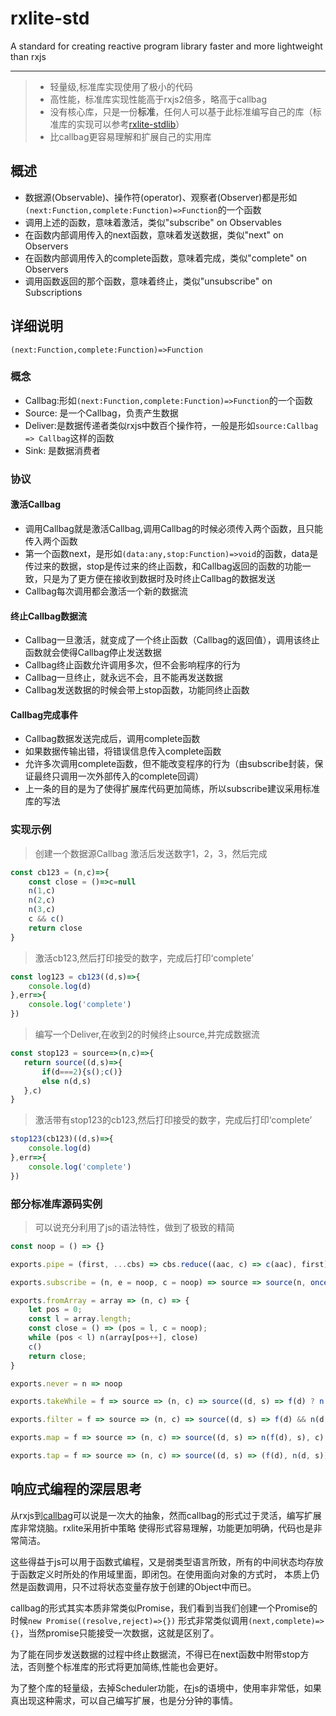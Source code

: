 # rxlite-std
A standard for creating reactive program library faster and more lightweight than rxjs

-------

> * 轻量级,标准库实现使用了极小的代码
> * 高性能，标准库实现性能高于rxjs2倍多，略高于callbag
> * 没有核心库，只是一份**标准**，任何人可以基于此标准编写自己的库（标准库的实现可以参考[rxlite-stdlib](https://github.com/langhuihui/rxlite-std/tree/master/stdlib)）
> * 比callbag更容易理解和扩展自己的实用库

## 概述

* 数据源(Observable)、操作符(operator)、观察者(Observer)都是形如`(next:Function,complete:Function)=>Function`的一个函数
* 调用上述的函数，意味着激活，类似"subscribe" on Observables
* 在函数内部调用传入的next函数，意味着发送数据，类似"next" on Observers
* 在函数内部调用传入的complete函数，意味着完成，类似"complete" on Observers
* 调用函数返回的那个函数，意味着终止，类似"unsubscribe" on Subscriptions

## 详细说明

`(next:Function,complete:Function)=>Function`

### 概念

* Callbag:形如`(next:Function,complete:Function)=>Function`的一个函数
* Source: 是一个Callbag，负责产生数据
* Deliver:是数据传递者类似rxjs中数百个操作符，一般是形如`source:Callbag => Callbag`这样的函数
* Sink: 是数据消费者

### 协议

#### 激活Callbag
- 调用Callbag就是激活Callbag,调用Callbag的时候必须传入两个函数，且只能传入两个函数
- 第一个函数next，是形如`(data:any,stop:Function)=>void`的函数，data是传过来的数据，stop是传过来的终止函数，和Callbag返回的函数的功能一致，只是为了更方便在接收到数据时及时终止Callbag的数据发送
- Callbag每次调用都会激活一个新的数据流

#### 终止Callbag数据流
- Callbag一旦激活，就变成了一个终止函数（Callbag的返回值），调用该终止函数就会使得Callbag停止发送数据
- Callbag终止函数允许调用多次，但不会影响程序的行为
- Callbag一旦终止，就永远不会，且不能再发送数据
- Callbag发送数据的时候会带上stop函数，功能同终止函数

#### Callbag完成事件
- Callbag数据发送完成后，调用complete函数
- 如果数据传输出错，将错误信息传入complete函数
- 允许多次调用complete函数，但不能改变程序的行为（由subscribe封装，保证最终只调用一次外部传入的complete回调）
- 上一条的目的是为了使得扩展库代码更加简练，所以subscribe建议采用标准库的写法

### 实现示例

> 创建一个数据源Callbag 激活后发送数字1，2，3，然后完成
```js
const cb123 = (n,c)=>{
    const close = ()=>c=null
    n(1,c)
    n(2,c)
    n(3,c)
    c && c()
    return close
}
```

> 激活cb123,然后打印接受的数字，完成后打印‘complete’
```js
const log123 = cb123((d,s)=>{
    console.log(d)
},err=>{
    console.log('complete')
})
```

> 编写一个Deliver,在收到2的时候终止source,并完成数据流
```js
const stop123 = source=>(n,c)=>{
   return source((d,s)=>{
       if(d===2){s();c()}
       else n(d,s)
   },c)
}
```

> 激活带有stop123的cb123,然后打印接受的数字，完成后打印‘complete’

```js
stop123(cb123)((d,s)=>{
    console.log(d)
},err=>{
    console.log('complete')
})
```


### 部分标准库源码实例

> 可以说充分利用了js的语法特性，做到了极致的精简

```js
const noop = () => {}

exports.pipe = (first, ...cbs) => cbs.reduce((aac, c) => c(aac), first);

exports.subscribe = (n, e = noop, c = noop) => source => source(n, once(err => err ? e(err) : c()))

exports.fromArray = array => (n, c) => {
    let pos = 0;
    const l = array.length;
    const close = () => (pos = l, c = noop);
    while (pos < l) n(array[pos++], close)
    c()
    return close;
}

exports.never = n => noop

exports.takeWhile = f => source => (n, c) => source((d, s) => f(d) ? n(d, s) : (s(), c()), c)

exports.filter = f => source => (n, c) => source((d, s) => f(d) && n(d, s), c)

exports.map = f => source => (n, c) => source((d, s) => n(f(d), s), c);

exports.tap = f => source => (n, c) => source((d, s) => (f(d), n(d, s)), c);
```

## 响应式编程的深层思考

从rxjs到[callbag](https://github.com/callbag/callbag)可以说是一次大的抽象，然而callbag的形式过于灵活，编写扩展库非常烧脑。rxlite采用折中策略
使得形式容易理解，功能更加明确，代码也是非常简洁。

这些得益于js可以用于函数式编程，又是弱类型语言所致，所有的中间状态均存放于函数定义时所处的作用域里面，即闭包。在使用面向对象的方式时，
本质上仍然是函数调用，只不过将状态变量存放于创建的Object中而已。

callbag的形式其实本质非常类似Promise，我们看到当我们创建一个Promise的时候`new Promise((resolve,reject)=>{})`
形式非常类似调用`(next,complete)=>{}`，当然promise只能接受一次数据，这就是区别了。

为了能在同步发送数据的过程中终止数据流，不得已在next函数中附带stop方法，否则整个标准库的形式将更加简练,性能也会更好。

为了整个库的轻量级，去掉Scheduler功能，在js的语境中，使用率非常低，如果真出现这种需求，可以自己编写扩展，也是分分钟的事情。

